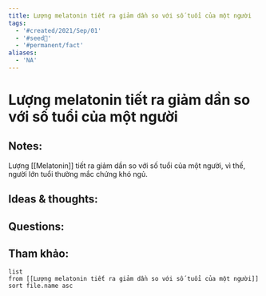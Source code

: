 ```yaml
---
title: Lượng melatonin tiết ra giảm dần so với số tuổi của một người
tags:
  - '#created/2021/Sep/01'
  - '#seed🥜'
  - '#permanent/fact'
aliases:
  - 'NA'
---
```

# Lượng melatonin tiết ra giảm dần so với số tuổi của một người

## Notes:
Lượng [[Melatonin]] tiết ra giảm dần so với số tuổi của một người, vì thế, người lớn tuổi thường mắc chứng khó ngủ.

## Ideas & thoughts:

## Questions:


## Tham khảo:
```dataview
list
from [[Lượng melatonin tiết ra giảm dần so với số tuổi của một người]]
sort file.name asc
```